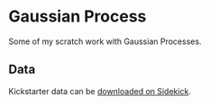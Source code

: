 # Gaussian Process
Some of my scratch work with Gaussian Processes.

## Data
Kickstarter data can be [downloaded on Sidekick](http://sidekick.epfl.ch/data).
